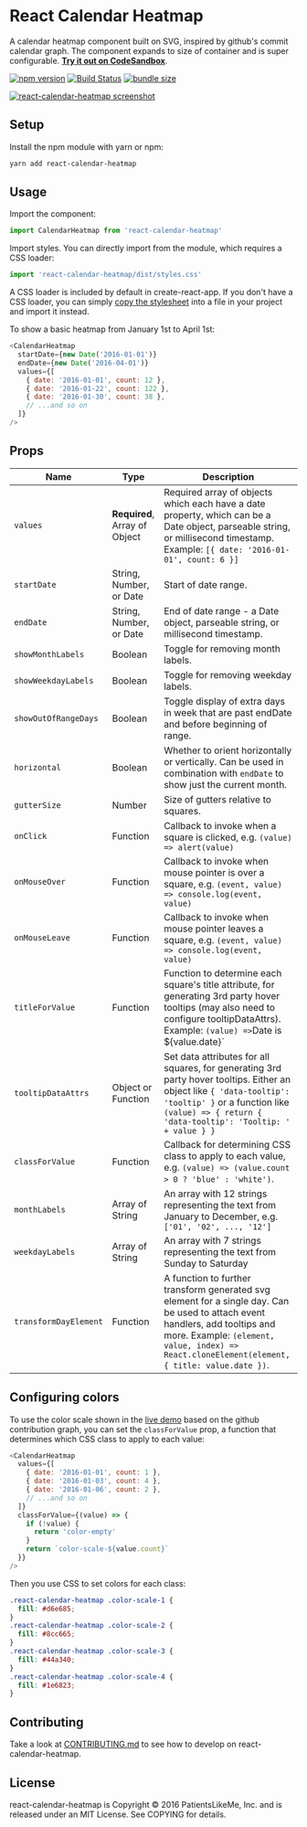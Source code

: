 # React Calendar Heatmap

A calendar heatmap component built on SVG, inspired by github's commit calendar graph. The component expands to size of container and is super configurable. [**Try it out on CodeSandbox**](https://codesandbox.io/s/73mk9wlyx).

[![npm version](https://badge.fury.io/js/react-calendar-heatmap.svg)](https://badge.fury.io/js/react-calendar-heatmap)
[![Build Status](https://travis-ci.org/kevinsqi/react-calendar-heatmap.svg?branch=master)](https://travis-ci.org/kevinsqi/react-calendar-heatmap)
[![bundle size](https://img.shields.io/bundlephobia/min/react-calendar-heatmap.svg)](https://bundlephobia.com/result?p=react-calendar-heatmap)

[![react-calendar-heatmap screenshot](/demo/public/react-calendar-heatmap.png?raw=true)](https://codesandbox.io/s/73mk9wlyx)

## Setup

Install the npm module with yarn or npm:

```bash
yarn add react-calendar-heatmap
```

## Usage

Import the component:

```javascript
import CalendarHeatmap from 'react-calendar-heatmap'
```

Import styles. You can directly import from the module, which requires a CSS loader:

```javascript
import 'react-calendar-heatmap/dist/styles.css'
```

A CSS loader is included by default in create-react-app. If you don't have a CSS loader, you can simply [copy the stylesheet](src/styles.css) into a file in your project and import it instead.

To show a basic heatmap from January 1st to April 1st:

```javascript
<CalendarHeatmap
  startDate={new Date('2016-01-01')}
  endDate={new Date('2016-04-01')}
  values={[
    { date: '2016-01-01', count: 12 },
    { date: '2016-01-22', count: 122 },
    { date: '2016-01-30', count: 38 },
    // ...and so on
  ]}
/>
```

## Props

| Name                  | Type                          | Description                                                                                                                                                                                                                    |
| --------------------- | ----------------------------- | ------------------------------------------------------------------------------------------------------------------------------------------------------------------------------------------------------------------------------ |
| `values`              | **Required**, Array of Object | Required array of objects which each have a date property, which can be a Date object, parseable string, or millisecond timestamp. Example: `[{ date: '2016-01-01', count: 6 }]`                                               |
| `startDate`           | String, Number, or Date       | Start of date range.                                                                                                                                                                                                           |
| `endDate`             | String, Number, or Date       | End of date range - a Date object, parseable string, or millisecond timestamp.                                                                                                                                                 |
| `showMonthLabels`     | Boolean                       | Toggle for removing month labels.                                                                                                                                                                                              |
| `showWeekdayLabels`   | Boolean                       | Toggle for removing weekday labels.                                                                                                                                                                                            |
| `showOutOfRangeDays`  | Boolean                       | Toggle display of extra days in week that are past endDate and before beginning of range.                                                                                                                                      |
| `horizontal`          | Boolean                       | Whether to orient horizontally or vertically. Can be used in combination with `endDate` to show just the current month.                                                                                                        |
| `gutterSize`          | Number                        | Size of gutters relative to squares.                                                                                                                                                                                           |
| `onClick`             | Function                      | Callback to invoke when a square is clicked, e.g. `(value) => alert(value)`                                                                                                                                                    |
| `onMouseOver`         | Function                      | Callback to invoke when mouse pointer is over a square, e.g. `(event, value) => console.log(event, value)`                                                                                                                     |
| `onMouseLeave`        | Function                      | Callback to invoke when mouse pointer leaves a square, e.g. `(event, value) => console.log(event, value)`                                                                                                                      |
| `titleForValue`       | Function                      | Function to determine each square's title attribute, for generating 3rd party hover tooltips (may also need to configure tooltipDataAttrs). Example: `(value) =>`Date is \${value.date}`                                       |
| `tooltipDataAttrs`    | Object or Function            | Set data attributes for all squares, for generating 3rd party hover tooltips. Either an object like `{ 'data-tooltip': 'tooltip' }` or a function like `(value) => { return { 'data-tooltip': 'Tooltip: ' + value } }`         |
| `classForValue`       | Function                      | Callback for determining CSS class to apply to each value, e.g. `(value) => (value.count > 0 ? 'blue' : 'white')`.                                                                                                             |
| `monthLabels`         | Array of String               | An array with 12 strings representing the text from January to December, e.g. `['01', '02', ..., '12']`                                                                                                                        |
| `weekdayLabels`       | Array of String               | An array with 7 strings representing the text from Sunday to Saturday                                                                                                                                                          |
| `transformDayElement` | Function                      | A function to further transform generated svg element for a single day. Can be used to attach event handlers, add tooltips and more. Example: `(element, value, index) => React.cloneElement(element, { title: value.date })`. |

## Configuring colors

To use the color scale shown in the [live demo](https://www.kevinqi.com/react-calendar-heatmap/) based on the github contribution graph, you can set the `classForValue` prop, a function that determines which CSS class to apply to each value:

```javascript
<CalendarHeatmap
  values={[
    { date: '2016-01-01', count: 1 },
    { date: '2016-01-03', count: 4 },
    { date: '2016-01-06', count: 2 },
    // ...and so on
  ]}
  classForValue={(value) => {
    if (!value) {
      return 'color-empty'
    }
    return `color-scale-${value.count}`
  }}
/>
```

Then you use CSS to set colors for each class:

```css
.react-calendar-heatmap .color-scale-1 {
  fill: #d6e685;
}
.react-calendar-heatmap .color-scale-2 {
  fill: #8cc665;
}
.react-calendar-heatmap .color-scale-3 {
  fill: #44a340;
}
.react-calendar-heatmap .color-scale-4 {
  fill: #1e6823;
}
```

## Contributing

Take a look at [CONTRIBUTING.md](/CONTRIBUTING.md) to see how to develop on react-calendar-heatmap.

## License

react-calendar-heatmap is Copyright &copy; 2016 PatientsLikeMe, Inc. and is released under an MIT License. See COPYING for details.
